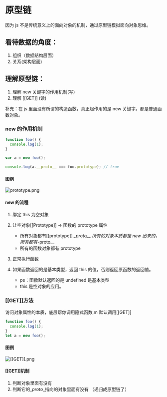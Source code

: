 # 原型链

因为 js 不是传统意义上的面向对象的机制，通过原型链模拟面向对象思维。

## 看待数据的角度：

1.  组织（数据结构层面）
2.  关系(架构层面)

## 理解原型链：

1.  理解 new 关键字的作用机制(写)
2.  理解 [[GET]\] (读)

补充：在 js 里面没有所谓的构造函数，真正起作用的是 new 关键字。都是普通函数对象。

### new 的作用机制

```javascript
function foo() {
  console.log(1);
}

var a = new foo();

console.log(a.__proto__ === foo.prototype); // true
```

#### 图例

![prototype.png](http://ruif.work/api/imgs/269bb7c8-4bb6-4490-8ec6-4fe2638dee6b.png)

#### new 的流程

1. 绑定 this 为空对象
2. 让空对象[[Prototype]\] -> 函数的 prototype 属性

   - 所有对象都有[[prototype]\] _\_proto\_\_
     所有的对象本质都是 new 出来的，所有都有_\-proto\_\_
   - 所有的函数对象都有 prototype

3. 正常执行函数
4. 如果函数返回的是基本类型，返回 this 的值，否则返回原函数的返回值。
   - ps：函数默认返回的是 undefined 是基本类型
   - this 是空对象的应用。

### [[GET]\]方法

访问对象属性的本质，底层帮你调用隐式函数,m 默认调用[[GET]\]

```javascript
function foo() {
  console.log(1);
}
let a = new foo();
```

#### 图例

![[[GET]].png](http://ruif.work/api/imgs/f38087b1-0007-4e14-b39a-58457b047dc8.png)

#### [[GET]\]机制

1. 判断对象里面有没有
2. 判断它的\__proto_\_指向的对象里面有没有 （递归成原型链了）
